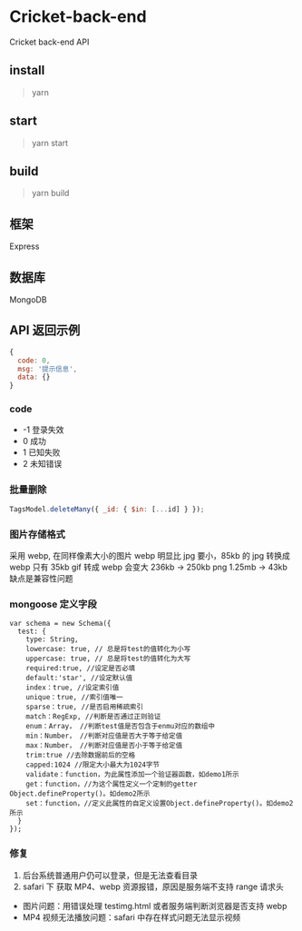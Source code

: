 # Cricket-back-end

Cricket back-end API

## install

> yarn

## start

> yarn start

## build

> yarn build

## 框架

Express

## 数据库

MongoDB

## API 返回示例

```javascript
{
  code: 0,
  msg: '提示信息',
  data: {}
}
```

### code

- -1 登录失效
- 0 成功
- 1 已知失败
- 2 未知错误

### 批量删除

```javascript
TagsModel.deleteMany({ _id: { $in: [...id] } });
```

### 图片存储格式

采用 webp, 在同样像素大小的图片 webp 明显比 jpg 要小，85kb 的 jpg 转换成 webp 只有 35kb
gif 转成 webp 会变大 236kb -> 250kb
png 1.25mb -> 43kb
缺点是兼容性问题

### mongoose 定义字段

```nodejs
var schema = new Schema({
  test: {
    type: String,
    lowercase: true, // 总是将test的值转化为小写
    uppercase: true, // 总是将test的值转化为大写
    required:true, //设定是否必填
    default:'star', //设定默认值
    index：true, //设定索引值
    unique：true, //索引值唯一
    sparse：true, //是否启用稀疏索引
    match：RegExp, //判断是否通过正则验证
    enum：Array， //判断test值是否包含于enmu对应的数组中
    min：Number， //判断对应值是否大于等于给定值
    max：Number， //判断对应值是否小于等于给定值
    trim:true //去除数据前后的空格
    capped:1024 //限定大小最大为1024字节
    validate：function，为此属性添加一个验证器函数，如demo1所示
    get：function，//为这个属性定义一个定制的getter Object.defineProperty()。如demo2所示
    set：function，//定义此属性的自定义设置Object.defineProperty()。如demo2所示
  }
});
```

### 修复

1. 后台系统普通用户仍可以登录，但是无法查看目录
2. safari 下 获取 MP4、webp 资源报错，原因是服务端不支持 range 请求头  

- 图片问题：用错误处理 testimg.html 或者服务端判断浏览器是否支持 webp
- MP4 视频无法播放问题：safari 中存在样式问题无法显示视频
